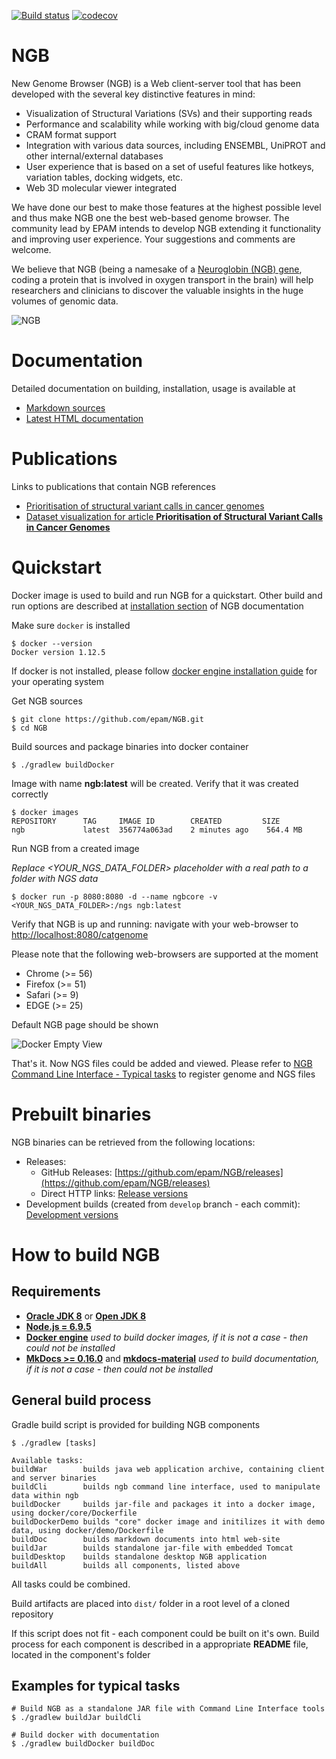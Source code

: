 [![Build status](https://ci.appveyor.com/api/projects/status/sat5156jrv3lw9qw?svg=true)](https://ci.appveyor.com/project/epam/ngb)
[![codecov](https://codecov.io/gh/epam/NGB/branch/master/graph/badge.svg)](https://codecov.io/gh/epam/NGB)

# NGB
New Genome Browser (NGB) is a Web client-server tool that has been developed with the several key distinctive features in mind:  
* Visualization of Structural Variations (SVs) and their supporting reads
* Performance and scalability while working with big/cloud genome data
* CRAM format support
* Integration with various data sources, including ENSEMBL, UniPROT and other internal/external databases
* User experience that is based on a set of useful features like hotkeys, variation tables, docking widgets, etc.
* Web 3D molecular viewer integrated

We have done our best to make those features at the highest possible level and thus make NGB one the best web-based genome browser.
The community lead by EPAM intends to develop NGB extending it functionality and improving user experience. Your suggestions and comments are welcome.

We believe that NGB (being a namesake of a [Neuroglobin (NGB) gene](http://www.uniprot.org/uniprot/Q9NPG2), coding a protein that is involved in oxygen transport in the brain) will help researchers and clinicians to discover the valuable insights in the huge volumes of genomic data.

![NGB](docs/readme-images/general-view.png)

# Documentation

Detailed documentation on building, installation, usage is available at
* [Markdown sources](docs/README.md)
* [Latest HTML documentation](http://ngb.opensource.epam.com/distr/latest/docs)

# Publications 
Links to publications that contain NGB references
* [Prioritisation of structural variant calls in cancer genomes](https://www.ncbi.nlm.nih.gov/pubmed/28392986)
* [Dataset visualization for article **Prioritisation of Structural Variant Calls in Cancer Genomes**](docs/md/publications/dataset-prioritisation-of-sv.md)

# Quickstart

Docker image is used to build and run NGB for a quickstart. Other build and run options are described at [installation section](docs/md/installation/overview.md) of NGB documentation

Make sure `docker` is installed

```
$ docker --version
Docker version 1.12.5
```

If docker is not installed, please follow [docker engine installation guide](https://docs.docker.com/engine/installation/) for your operating system

Get NGB sources

```
$ git clone https://github.com/epam/NGB.git
$ cd NGB
```

Build sources and package binaries into docker container

```
$ ./gradlew buildDocker
```

Image with name **ngb:latest** will be created. Verify that it was created correctly

```
$ docker images
REPOSITORY      TAG     IMAGE ID        CREATED         SIZE
ngb             latest  356774a063ad    2 minutes ago    564.4 MB
```

Run NGB from a created image

*Replace <YOUR_NGS_DATA_FOLDER> placeholder with a real path to a folder with NGS data*

```
$ docker run -p 8080:8080 -d --name ngbcore -v <YOUR_NGS_DATA_FOLDER>:/ngs ngb:latest
```

Verify that NGB is up and running: navigate with your web-browser to [http://localhost:8080/catgenome](http://localhost:8080/catgenome)

Please note that the following web-browsers are supported at the moment
* Chrome (>= 56)
* Firefox (>= 51)
* Safari (>= 9)
* EDGE (>= 25)

Default NGB page should be shown

![Docker Empty View](docs/readme-images/docker-empty-view.png)

That's it. Now NGS files could be added and viewed. Please refer to [NGB Command Line Interface - Typical tasks](docs/md/cli/typical-tasks.md) to register genome and NGS files

# Prebuilt binaries

NGB binaries can be retrieved from the following locations:
* Releases:
    * GitHub Releases: [https://github.com/epam/NGB/releases](https://github.com/epam/NGB/releases)
    * Direct HTTP links: [Release versions](https://ngb-oss-builds.s3.amazonaws.com/web/index.html?prefix=public/builds/release/)
* Development builds (created from `develop` branch - each commit): [Development versions](https://ngb-oss-builds.s3.amazonaws.com/web/index.html?prefix=public/builds/develop/)

# How to build NGB

## Requirements

* **[Oracle JDK 8](https://docs.oracle.com/javase/8/docs/technotes/guides/install/install_overview.html)** or **[Open JDK 8](http://openjdk.java.net/install/)**
* **[Node.js = 6.9.5](https://nodejs.org/en/download/package-manager/)** 
* **[Docker engine](https://docs.docker.com/engine/installation/)** *used to build docker images, if it is not a case - then could not be installed*
* **[MkDocs >= 0.16.0](http://www.mkdocs.org/#installation)** and **[mkdocs-material](http://squidfunk.github.io/mkdocs-material/getting-started/#installing-mkdocs)** *used to build documentation, if it is not a case - then could not be installed*

## General build process

Gradle build script is provided for building NGB components

```
$ ./gradlew [tasks]

Available tasks:
buildWar        builds java web application archive, containing client and server binaries
buildCli        builds ngb command line interface, used to manipulate data within ngb
buildDocker     builds jar-file and packages it into a docker image, using docker/core/Dockerfile
buildDockerDemo builds "core" docker image and initilizes it with demo data, using docker/demo/Dockerfile
buildDoc        builds markdown documents into html web-site
buildJar        builds standalone jar-file with embedded Tomcat
buildDesktop    builds standalone desktop NGB application
buildAll        builds all components, listed above
```

All tasks could be combined.

Build artifacts are placed into `dist/` folder in a root level of a cloned repository

If this script does not fit - each component could be built on it's own. Build process for each component is described in a appropriate **README** file, located in the component's folder

## Examples for typical tasks
```
# Build NGB as a standalone JAR file with Command Line Interface tools
$ ./gradlew buildJar buildCli

# Build docker with documentation
$ ./gradlew buildDocker buildDoc
```
